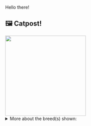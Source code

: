 Hello there!



## 🖼️ Catpost!

<sub>
    <img src="https://cdn2.thecatapi.com/images/aJAsEA8uU.jpg" height="256">
</sub>


<details>
<summary>More about the breed(s) shown:</summary>

Breed: Ocicat

Description: Loyal and devoted to their owners, the Ocicat is intelligent, confident, outgoing, and seems to have many dog traits. They can be trained to fetch toys, walk on a lead, taught to 'speak', come when called, and follow other commands. 

Links:
<ul>
  <li>CFA http://cfa.org/Breeds/BreedsKthruR/Ocicat.aspx</li>
  <li>Wikipedia https://en.wikipedia.org/wiki/Ocicat</li>
</ul> 

</details>
